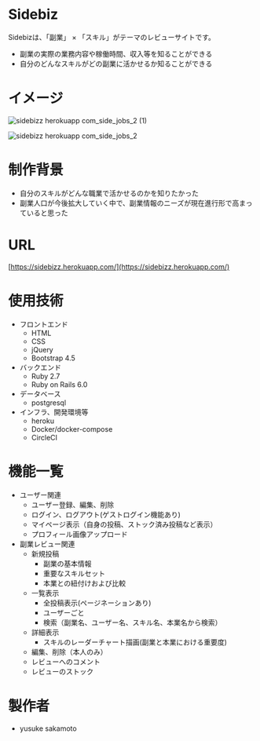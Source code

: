 # Sidebiz
 
Sidebizは、「副業」 × 「スキル」がテーマのレビューサイトです。


* 副業の実際の業務内容や稼働時間、収入等を知ることができる
* 自分のどんなスキルがどの副業に活かせるか知ることができる
 
# イメージ

![sidebizz herokuapp com_side_jobs_2 (1)](https://user-images.githubusercontent.com/62973760/89298703-a172fb00-d6a0-11ea-9bbe-006188b55cfd.png) 

![sidebizz herokuapp com_side_jobs_2](https://user-images.githubusercontent.com/62973760/89298800-c7000480-d6a0-11ea-807c-2be969bba36d.png)

# 制作背景

* 自分のスキルがどんな職業で活かせるのかを知りたかった
* 副業人口が今後拡大していく中で、副業情報のニーズが現在進行形で高まっていると思った

# URL

[https://sidebizz.herokuapp.com/](https://sidebizz.herokuapp.com/)

# 使用技術

* フロントエンド
  * HTML
  * CSS
  * jQuery
  * Bootstrap 4.5
* バックエンド
  * Ruby 2.7
  * Ruby on Rails 6.0
* データベース
  * postgresql
* インフラ、開発環境等
  * heroku
  * Docker/docker-compose
  * CircleCI


# 機能一覧

* ユーザー関連
  * ユーザー登録、編集、削除
  * ログイン、ログアウト(ゲストログイン機能あり)
  * マイページ表示（自身の投稿、ストック済み投稿など表示）
  * プロフィール画像アップロード
* 副業レビュー関連
  * 新規投稿
    * 副業の基本情報
    * 重要なスキルセット
    * 本業との紐付けおよび比較
  * 一覧表示
    * 全投稿表示(ページネーションあり)
    * ユーザーごと
    * 検索（副業名、ユーザー名、スキル名、本業名から検索）
  * 詳細表示
    * スキルのレーダーチャート描画(副業と本業における重要度)
  * 編集、削除（本人のみ）
  * レビューへのコメント
  * レビューのストック
 
 
# 製作者
 
* yusuke sakamoto
 